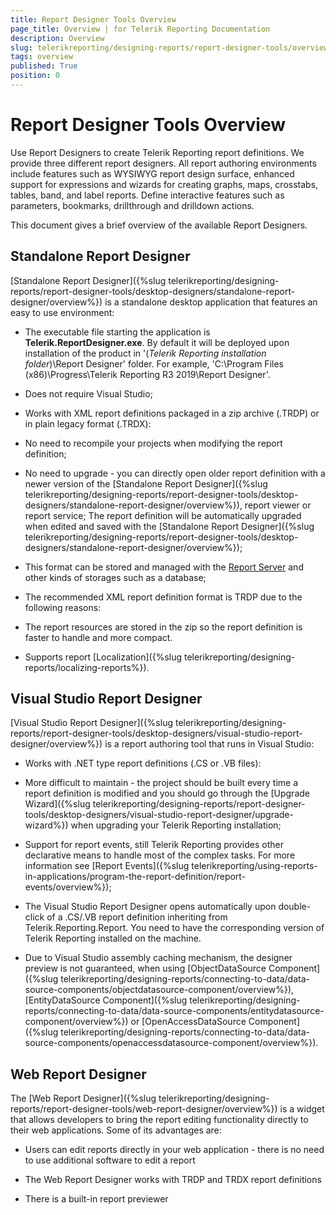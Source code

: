 ```yaml
---
title: Report Designer Tools Overview
page_title: Overview | for Telerik Reporting Documentation
description: Overview
slug: telerikreporting/designing-reports/report-designer-tools/overview
tags: overview
published: True
position: 0
---
```


# Report Designer Tools Overview



Use Report Designers to create Telerik Reporting report definitions. We provide three different report designers.
        All report authoring environments include features such as WYSIWYG report design surface, enhanced support for
        expressions and wizards for creating graphs, maps, crosstabs, tables, band, and label reports. Define interactive features such as parameters,
        bookmarks, drillthrough and drilldown actions.
      

This document gives a brief overview of the available Report Designers.
      

## Standalone Report Designer

[Standalone Report Designer]({%slug telerikreporting/designing-reports/report-designer-tools/desktop-designers/standalone-report-designer/overview%}) is a standalone desktop application that features an easy to use environment:
        

* The executable file starting the application is __Telerik.ReportDesigner.exe__. By default it will be deployed upon installation of the product in
              '(*Telerik Reporting installation folder*)\Report Designer' folder. For example, 
              'C:\Program Files (x86)\Progress\Telerik Reporting R3 2019\Report Designer'.
            

* Does not require Visual Studio;
            

* Works with XML report definitions packaged in a zip archive (.TRDP) or in plain legacy format (.TRDX):
            

* No need to recompile your projects when modifying the report definition;
                

* No need to upgrade - you can directly open older report definition with a newer version of the 
                  [Standalone Report Designer]({%slug telerikreporting/designing-reports/report-designer-tools/desktop-designers/standalone-report-designer/overview%}), report viewer or report service;
                  The report definition will be automatically upgraded when edited and saved with the [Standalone Report Designer]({%slug telerikreporting/designing-reports/report-designer-tools/desktop-designers/standalone-report-designer/overview%});
                

* This format can be stored and managed with the
                  [Report Server](http://docs.telerik.com/report-server/introduction) and other kinds of storages such as a database;
                

* The recommended XML report definition format is TRDP due to the following reasons:
                

* The report resources are stored in the zip so the report definition is faster to handle and more compact.
                    

* Supports report [Localization]({%slug telerikreporting/designing-reports/localizing-reports%}).
                    

## Visual Studio Report Designer

[Visual Studio Report Designer]({%slug telerikreporting/designing-reports/report-designer-tools/desktop-designers/visual-studio-report-designer/overview%}) is a report authoring tool that runs in Visual Studio:
        

* Works with .NET type report definitions (.CS or .VB files):
            

* More difficult to maintain - the project should be built every time a report definition is modified and you should go through the
                  [Upgrade Wizard]({%slug telerikreporting/designing-reports/report-designer-tools/desktop-designers/visual-studio-report-designer/upgrade-wizard%}) when upgrading your Telerik Reporting installation;
                

* Support for report events, still Telerik Reporting provides other declarative means to handle most of the complex tasks.
                  For more information see [Report Events]({%slug telerikreporting/using-reports-in-applications/program-the-report-definition/report-events/overview%});
                

* The Visual Studio Report Designer opens automatically upon double-click of a .CS/.VB report definition inheriting from Telerik.Reporting.Report. 
              You need to have the corresponding version of Telerik Reporting installed on the machine.
            

* Due to Visual Studio assembly caching mechanism, the designer preview is not guaranteed, when using
              [ObjectDataSource Component]({%slug telerikreporting/designing-reports/connecting-to-data/data-source-components/objectdatasource-component/overview%}), 
              [EntityDataSource Component]({%slug telerikreporting/designing-reports/connecting-to-data/data-source-components/entitydatasource-component/overview%}) or 
              [OpenAccessDataSource Component]({%slug telerikreporting/designing-reports/connecting-to-data/data-source-components/openaccessdatasource-component/overview%}).
            

## Web Report Designer

The [Web Report Designer]({%slug telerikreporting/designing-reports/report-designer-tools/web-report-designer/overview%}) is a widget that allows developers
          to bring the report editing functionality directly to their web applications. Some of its advantages are:
        

* Users can edit reports directly in your web application - there is no need to use additional software to edit a report

* The Web Report Designer works with TRDP and TRDX report definitions

* There is a built-in report previewer
